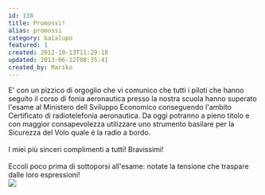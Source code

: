 ```yaml
---
id: 138
title: Promossi!
alias: promossi
category: baialupo
featured: 1
created: 2012-10-13T11:29:18
updated: 2013-06-12T08:35:41
created_by: Mariko
---
```

<p>
 E' con un pizzico di orgoglio che vi comunico che tutti i piloti che hanno seguito il corso di fonia aeronautica presso la nostra scuola hanno superato l'esame al Ministero dell Sviluppo Economico conseguendo l'ambito Certificato di radiotelefonia aeronautica. Da oggi potranno a pieno titolo e con maggior consapevolezza utilizzare uno strumento basilare per la Sicurezza del Volo quale è la radio a bordo.
 <br/>
 <br/>
 I miei più sinceri complimenti a tutti! Bravissimi!
 <br/>
 <br/>
 Eccoli poco prima di sottoporsi all'esame: notate la tensione che traspare dalle loro espressioni!
 <br/>
 <img border="0" src="images/stories/preoccupati.jpg"/>
</p>
